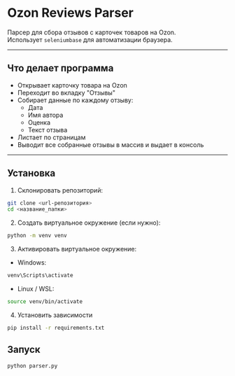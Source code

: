 # Ozon Reviews Parser

Парсер для сбора отзывов с карточек товаров на Ozon.  
Использует `seleniumbase` для автоматизации браузера.

---

## Что делает программа

- Открывает карточку товара на Ozon
- Переходит во вкладку "Отзывы"
- Собирает данные по каждому отзыву:
  - Дата
  - Имя автора
  - Оценка
  - Текст отзыва
- Листает по страницам
- Выводит все собранные отзывы в массив и выдает в консоль

---

## Установка

1. Склонировать репозиторий:

```bash
git clone <url-репозитория>
cd <название_папки>
```
2. Создать виртуальное окружение (если нужно):

```bash
python -m venv venv
```

3. Активировать виртуальное окружение:

- Windows:
```bash
venv\Scripts\activate
```
- Linux / WSL:
```bash
source venv/bin/activate
```
4. Установить зависимости

```bash
pip install -r requirements.txt
```

## Запуск

```bash
python parser.py
```